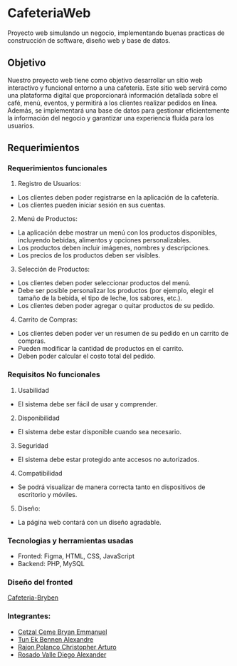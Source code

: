 # CafeteriaWeb
Proyecto web simulando un negocio, implementando buenas practicas de construcción de software, diseño web y base de datos.

## Objetivo  
Nuestro proyecto web tiene como objetivo desarrollar un sitio web interactivo y funcional entorno a una cafetería. Este sitio web servirá como una plataforma digital que proporcionará información detallada sobre el café, menú, eventos, y permitirá a los clientes realizar pedidos en línea. Además, se implementará una base de datos para gestionar eficientemente la información del negocio y garantizar una experiencia fluida para los usuarios.  

## Requerimientos  
### Requerimientos funcionales  
1. Registro de Usuarios:  
-	Los clientes deben poder registrarse en la aplicación de la cafetería.  
-	Los clientes pueden iniciar sesión en sus cuentas.
  
2.	Menú de Productos:  
-	La aplicación debe mostrar un menú con los productos disponibles, incluyendo bebidas, alimentos y opciones personalizables.  
-	Los productos deben incluir imágenes, nombres y descripciones.  
-	Los precios de los productos deben ser visibles.  
  
3.	Selección de Productos:  
-	Los clientes deben poder seleccionar productos del menú.  
-	Debe ser posible personalizar los productos (por ejemplo, elegir el tamaño de la bebida, el tipo de leche, los sabores, etc.).  
-	Los clientes deben poder agregar o quitar productos de su pedido.  
  
4.	Carrito de Compras:  
-	Los clientes deben poder ver un resumen de su pedido en un carrito de compras.  
-	Pueden modificar la cantidad de productos en el carrito.  
-	Deben poder calcular el costo total del pedido.

### Requisitos No funcionales  
1.	Usabilidad
-	El sistema debe ser fácil de usar y comprender.
2.	Disponibilidad
-	El sistema debe estar disponible cuando sea necesario. 
3.	Seguridad
-	El sistema debe estar protegido ante accesos no autorizados.
4.	Compatibilidad
-	Se podrá visualizar de manera correcta tanto en dispositivos de escritorio y móviles.
5.	Diseño:
-	La página web contará con un diseño agradable.


### Tecnologias y herramientas usadas
- Fronted: Figma, HTML, CSS, JavaScript
- Backend: PHP, MySQL

### Diseño del fronted
[Cafeteria-Bryben](https://www.figma.com/file/9TfKFMGkCFPJihrZy8k6pp/Cafeter%C3%ADa?type=design&node-id=39%3A58&mode=design&t=ocXO2IddxThTE1dX-1)

### Integrantes: 
- [Cetzal Ceme Bryan Emmanuel](https://github.com/BryanCetzal/)
- [Tun Ek Bennen Alexandre](https://github.com/Benn7n/)
- [Rajon Polanco Christopher Arturo](https://github.com/ChrisARP12)
- [Rosado Valle Diego Alexander](https://github.com/rosadod299)
